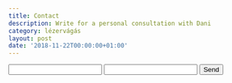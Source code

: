 ```yaml
---
title: Contact
description: Write for a personal consultation with Dani
category: lézervágás
layout: post
date: '2018-11-22T00:00:00+01:00'
---
```

<form action="https://formspree.io/leki69@gmail.com" method="POST">
  <input type="text" name="name">
  <input type="email" name="_replyto">
  <input type="submit" value="Send">
</form>
